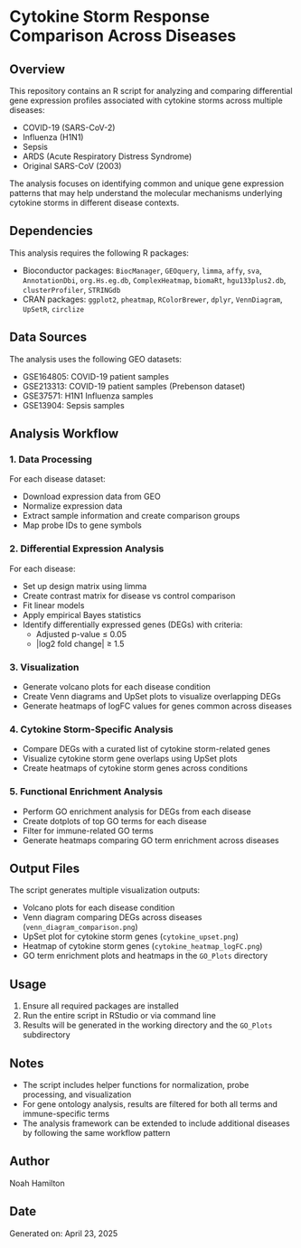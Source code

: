 # Cytokine Storm Response Comparison Across Diseases

## Overview
This repository contains an R script for analyzing and comparing differential gene expression profiles associated with cytokine storms across multiple diseases:
- COVID-19 (SARS-CoV-2)
- Influenza (H1N1)
- Sepsis
- ARDS (Acute Respiratory Distress Syndrome)
- Original SARS-CoV (2003)

The analysis focuses on identifying common and unique gene expression patterns that may help understand the molecular mechanisms underlying cytokine storms in different disease contexts.

## Dependencies
This analysis requires the following R packages:
- Bioconductor packages: `BiocManager`, `GEOquery`, `limma`, `affy`, `sva`, `AnnotationDbi`, `org.Hs.eg.db`, `ComplexHeatmap`, `biomaRt`, `hgu133plus2.db`, `clusterProfiler`, `STRINGdb`
- CRAN packages: `ggplot2`, `pheatmap`, `RColorBrewer`, `dplyr`, `VennDiagram`, `UpSetR`, `circlize`

## Data Sources
The analysis uses the following GEO datasets:
- GSE164805: COVID-19 patient samples
- GSE213313: COVID-19 patient samples (Prebenson dataset)
- GSE37571: H1N1 Influenza samples
- GSE13904: Sepsis samples

## Analysis Workflow

### 1. Data Processing
For each disease dataset:
- Download expression data from GEO
- Normalize expression data
- Extract sample information and create comparison groups
- Map probe IDs to gene symbols

### 2. Differential Expression Analysis
For each disease:
- Set up design matrix using limma
- Create contrast matrix for disease vs control comparison
- Fit linear models
- Apply empirical Bayes statistics
- Identify differentially expressed genes (DEGs) with criteria:
  - Adjusted p-value ≤ 0.05
  - |log2 fold change| ≥ 1.5

### 3. Visualization
- Generate volcano plots for each disease condition
- Create Venn diagrams and UpSet plots to visualize overlapping DEGs
- Generate heatmaps of logFC values for genes common across diseases

### 4. Cytokine Storm-Specific Analysis
- Compare DEGs with a curated list of cytokine storm-related genes
- Visualize cytokine storm gene overlaps using UpSet plots
- Create heatmaps of cytokine storm genes across conditions

### 5. Functional Enrichment Analysis
- Perform GO enrichment analysis for DEGs from each disease
- Create dotplots of top GO terms for each disease
- Filter for immune-related GO terms
- Generate heatmaps comparing GO term enrichment across diseases

## Output Files
The script generates multiple visualization outputs:
- Volcano plots for each disease condition
- Venn diagram comparing DEGs across diseases (`venn_diagram_comparison.png`)
- UpSet plot for cytokine storm genes (`cytokine_upset.png`)
- Heatmap of cytokine storm genes (`cytokine_heatmap_logFC.png`)
- GO term enrichment plots and heatmaps in the `GO_Plots` directory

## Usage
1. Ensure all required packages are installed
2. Run the entire script in RStudio or via command line
3. Results will be generated in the working directory and the `GO_Plots` subdirectory

## Notes
- The script includes helper functions for normalization, probe processing, and visualization
- For gene ontology analysis, results are filtered for both all terms and immune-specific terms
- The analysis framework can be extended to include additional diseases by following the same workflow pattern

## Author
Noah Hamilton

## Date
Generated on: April 23, 2025
